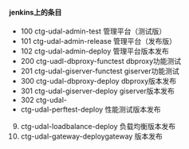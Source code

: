 #### jenkins上的条目

* 100 ctg-udal-admin-test 管理平台（测试版）
* 101 ctg-udal-admin-release 管理平台（发布版）
* 102 ctg-udal-admin-deploy 管理平台版本发布
* 200 ctg-uadl-dbproxy-functest dbproxy功能测试
* 201 ctg-udal-giserver-functest giserver功能测试
* 300 ctg-udal-dbproxy-deploy dbproxy版本发布
* 301 ctg-udal-giserver-deploy giserver版本发布
* 302 ctg-udal-
* ctg-udal-perftest-deploy 性能测试版本发布
9. ctg-udal-loadbalance-deploy 负载均衡版本发布
10. ctg-udal-gateway-deploygateway 版本发布

